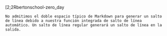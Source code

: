 [2;2Rbertonschool-zero_day

	No admitimos el doble espacio típico de Markdown para generar un salto de línea debido a nuestra función integrada de salto de línea automático. Un salto de línea regular generará un salto de línea en la salida.	

